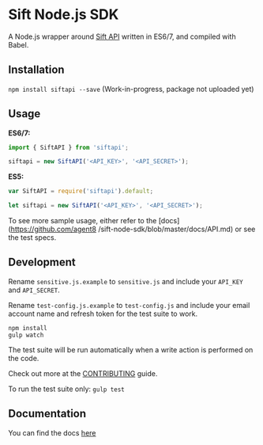 Sift Node.js SDK
================

A Node.js wrapper around [Sift API](http://sift.easilydo.com) written in ES6/7,
and compiled with Babel.

Installation
------------

`npm install siftapi --save`
(Work-in-progress, package not uploaded yet)

Usage
-----

**ES6/7:**

```javascript
import { SiftAPI } from 'siftapi';

siftapi = new SiftAPI('<API_KEY>', '<API_SECRET>');
```

**ES5:**

```javascript
var SiftAPI = require('siftapi').default;

let siftapi = new SiftAPI('<API_KEY>', '<API_SECRET>');
```

To see more sample usage, either refer to the [docs](https://github.com/agent8
/sift-node-sdk/blob/master/docs/API.md) or see the test specs.

Development
-----------

Rename `sensitive.js.example` to `sensitive.js` and include your `API_KEY` and
`API_SECRET`.

Rename `test-config.js.example` to `test-config.js` and include your email
account name and refresh token for the test suite to work.

```
npm install
gulp watch
```

The test suite will be run
automatically when a write action is performed on the code.

Check out more at the [CONTRIBUTING](https://github.com/agent8/sift-node-sdk/blob/master/docs/CONTRIBUTING.MD) guide.

To run the test suite only:
`gulp test`

Documentation
-------------

You can find the docs [here](https://github.com/agent8/sift-node-sdk/blob/master/docs/API.md)
